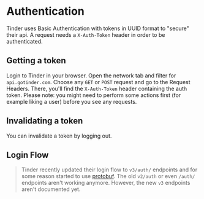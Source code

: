 # Authentication

Tinder uses Basic Authentication with tokens in UUID format to "secure" their api. A request needs a `X-Auth-Token` header in order to be authenticated. 

## Getting a token

Login to Tinder in your browser. Open the network tab and filter for `api.gotinder.com`. Choose any `GET` or `POST` request and go to the Request Headers. There, you'll find the `X-Auth-Token` header containing the auth token. Please note: you might need to perform some actions first (for example liking a user) before you see any requests. 

## Invalidating a token

You can invalidate a token by logging out. 

## Login Flow

> Tinder recently updated their login flow to `v3/auth/` endpoints and for some reason started to use [protobuf](https://developers.google.com/protocol-buffers). The old `v2/auth` or even `/auth/` endpoints aren't working anymore. However, the new `v3` endpoints aren't documented yet. 